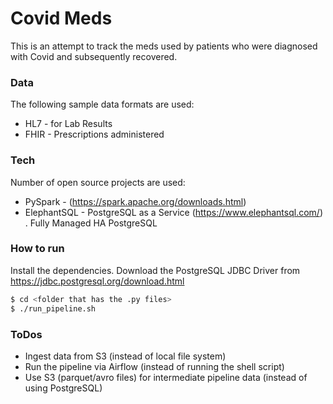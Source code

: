 # Covid Meds

This is an attempt to track the meds used by patients who were diagnosed with Covid and subsequently recovered.

### Data

The following sample data formats are used:

* HL7 - for Lab Results
* FHIR - Prescriptions administered

### Tech

Number of open source projects are used:

* PySpark - (https://spark.apache.org/downloads.html)
* ElephantSQL - PostgreSQL as a Service (https://www.elephantsql.com/) . Fully Managed HA PostgreSQL

### How to run

Install the dependencies.
Download the PostgreSQL JDBC Driver from https://jdbc.postgresql.org/download.html

```sh
$ cd <folder that has the .py files>
$ ./run_pipeline.sh
```
### ToDos

* Ingest data from S3 (instead of local file system)
* Run the pipeline via Airflow (instead of running the shell script)
* Use S3 (parquet/avro files) for intermediate pipeline data (instead of using PostgreSQL)
